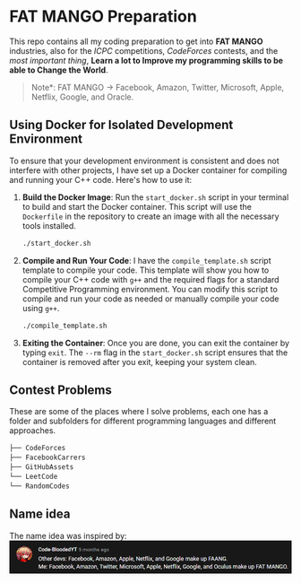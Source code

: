 # FAT MANGO Preparation

This repo contains all my coding preparation to get into **FAT MANGO** industries, also for the _ICPC_ competitions, _CodeForces_ contests, and the _most important thing_, **Learn a lot to Improve my programming skills to be able to Change the World**.

> Note\*: FAT MANGO -> Facebook, Amazon, Twitter, Microsoft, Apple, Netflix, Google, and Oracle.

## Using Docker for Isolated Development Environment

To ensure that your development environment is consistent and does not interfere with other projects, I have set up a Docker container for compiling and running your C++ code. Here's how to use it:

1. **Build the Docker Image**: Run the `start_docker.sh` script in your terminal to build and start the Docker container. This script will use the `Dockerfile` in the repository to create an image with all the necessary tools installed.

   ```bash
   ./start_docker.sh
   ```

2. **Compile and Run Your Code**: I have the `compile_template.sh` script template to compile your code. This template will show you how to compile your C++ code with `g++` and the required flags for a standard Competitive Programming environment. You can modify this script to compile and run your code as needed or manually compile your code using `g++`.

   ```bash
   ./compile_template.sh
   ```

3. **Exiting the Container**: Once you are done, you can exit the container by typing `exit`. The `--rm` flag in the `start_docker.sh` script ensures that the container is removed after you exit, keeping your system clean.

## Contest Problems

These are some of the places where I solve problems, each one has a folder and
subfolders for different programming languages and different approaches.

```bash
├── CodeForces
├── FacebookCarrers
├── GitHubAssets
└── LeetCode
└── RandomCodes
```

## Name idea

The name idea was inspired by:
![NameIdea](GitHubAssets/NameIdea.png)
